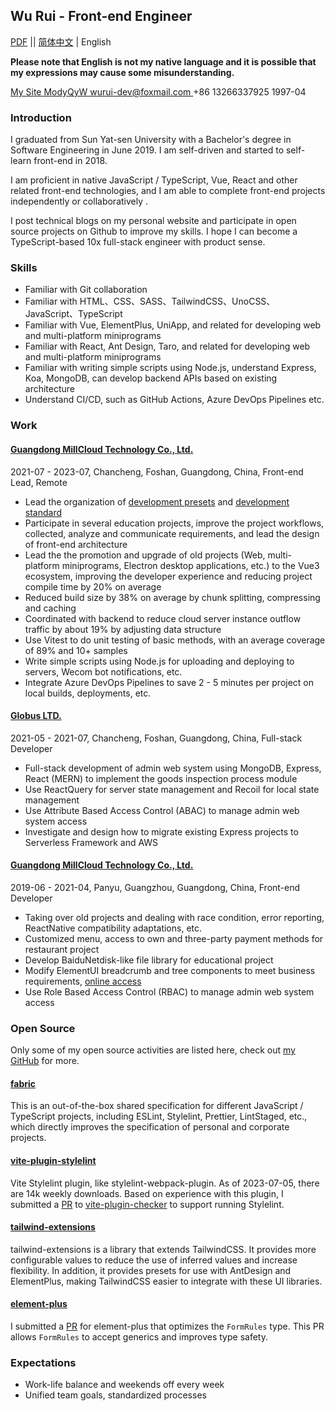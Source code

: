 ## Wu Rui - Front-end Engineer

[PDF](./Wu%20Rui%20-%20Frontend%20Engineer.pdf) || [简体中文](./index.zh-CN.md) | English

**Please note that English is not my native language and it is possible that my expressions may cause some misunderstanding.**

<div class="flex flex-wrap">
  <a href="https://modyqyw.github.io" class="flex items-center mr-2">
    <iconify-icon icon="carbon:home" class="mr-1"></iconify-icon>
    My Site
  </a>
  <a href="https://github.com/ModyQyW" class="flex items-center mx-2">
    <iconify-icon icon="carbon:logo-github" class="mr-1"></iconify-icon>
    ModyQyW
  </a>
  <a href="mailto:wurui-dev@foxmail.com" class="flex items-center mx-2">
    <iconify-icon icon="carbon:email" class="mr-1"></iconify-icon>
    wurui-dev@foxmail.com
  </a>
  <span class="flex items-center mx-2">
    <iconify-icon icon="carbon:phone" class="mr-1"></iconify-icon>
    +86 13266337925
  </span>
  <span class="flex items-center mx-2">
    <iconify-icon icon="icon-park-outline:birthday-cake" class="mr-1"></iconify-icon>
    1997-04
  </span>
</div>

### Introduction

I graduated from Sun Yat-sen University with a Bachelor's degree in Software Engineering in June 2019. I am self-driven and started to self-learn front-end in 2018.

I am proficient in native JavaScript / TypeScript, Vue, React and other related front-end technologies, and I am able to complete front-end projects independently or collaboratively .

I post technical blogs on my personal website and participate in open source projects on Github to improve my skills. I hope I can become a TypeScript-based 10x full-stack engineer with product sense.

### Skills

- Familiar with Git collaboration
- Familiar with HTML、CSS、SASS、TailwindCSS、UnoCSS、JavaScript、TypeScript
- Familiar with Vue, ElementPlus, UniApp, and related for developing web and multi-platform miniprograms
- Familiar with React, Ant Design, Taro, and related for developing web and multi-platform miniprograms
- Familiar with writing simple scripts using Node.js, understand Express, Koa, MongoDB, can develop backend APIs based on existing architecture
- Understand CI/CD, such as GitHub Actions, Azure DevOps Pipelines etc.

### Work

#### [Guangdong MillCloud Technology Co., Ltd.](https://www.millcloud.cn/)

<p class="text-gray-500">2021-07 - 2023-07, Chancheng, Foshan, Guangdong, China, Front-end Lead, Remote</p>

- Lead the organization of [development presets](https://github.com/MillCloud/presets) and [development standard](https://millcloud.github.io/standard)
- Participate in several education projects, improve the project workflows, collected, analyze and communicate requirements, and lead the design of front-end architecture
- Lead the the promotion and upgrade of old projects (Web, multi-platform miniprograms, Electron desktop applications, etc.) to the Vue3 ecosystem, improving the developer experience and reducing project compile time by 20% on average
- Reduced build size by 38% on average by chunk splitting, compressing and caching
- Coordinated with backend to reduce cloud server instance outflow traffic by about 19% by adjusting data structure
- Use Vitest to do unit testing of basic methods, with an average coverage of 89% and 10+ samples
- Write simple scripts using Node.js for uploading and deploying to servers, Wecom bot notifications, etc.
- Integrate Azure DevOps Pipelines to save 2 - 5 minutes per project on local builds, deployments, etc.

#### [Globus LTD.](https://globus-china.com/)

<p class="text-gray-500 my-2">2021-05 - 2021-07, Chancheng, Foshan, Guangdong, China, Full-stack Developer</p>

- Full-stack development of admin web system using MongoDB, Express, React (MERN) to implement the goods inspection process module
- Use ReactQuery for server state management and Recoil for local state management
- Use Attribute Based Access Control (ABAC) to manage admin web system access
- Investigate and design how to migrate existing Express projects to Serverless Framework and AWS

#### [Guangdong MillCloud Technology Co., Ltd.](https://www.millcloud.cn/)

<p class="text-gray-500 my-2">2019-06 - 2021-04, Panyu, Guangzhou, Guangdong, China, Front-end Developer</p>

- Taking over old projects and dealing with race condition, error reporting, ReactNative compatibility adaptations, etc.
- Customized menu, access to own and three-party payment methods for restaurant project
- Develop BaiduNetdisk-like file library for educational project
- Modify ElementUI breadcrumb and tree components to meet business requirements, [online access](https://gitee.com/MillCloud/element)
- Use Role Based Access Control (RBAC) to manage admin web system access

### Open Source

Only some of my open source activities are listed here, check out [my GitHub](https://github.com/ModyQyW) for more.

#### [fabric](https://github.com/ModyQyW/fabric)

This is an out-of-the-box shared specification for different JavaScript / TypeScript projects, including ESLint, Stylelint, Prettier, LintStaged, etc., which directly improves the specification of personal and corporate projects.

#### [vite-plugin-stylelint](https://github.com/ModyQyW/vite-plugin-stylelint)

Vite Stylelint plugin, like stylelint-webpack-plugin. As of 2023-07-05, there are 14k weekly downloads. Based on experience with this plugin, I submitted a [PR](https://github.com/fi3ework/vite-plugin-checker/pull/158) to [vite-plugin-checker](https://github.com/fi3ework/vite-plugin-checker) to support running Stylelint.

#### [tailwind-extensions](https://github.com/ModyQyW/tailwind-extensions)

tailwind-extensions is a library that extends TailwindCSS. It provides more configurable values to reduce the use of inferred values and increase flexibility. In addition, it provides presets for use with AntDesign and ElementPlus, making TailwindCSS easier to integrate with these UI libraries.

#### [element-plus](https://github.com/element-plus/element-plus)

I submitted a [PR](https://github.com/element-plus/element-plus/pull/12549) for element-plus that optimizes the `FormRules` type. This PR allows `FormRules` to accept generics and improves type safety.

### Expectations

- Work-life balance and weekends off every week
- Unified team goals, standardized processes

<script src="https://cdn.jsdelivr.net/npm/@unocss/runtime"></script>
<script src="https://cdn.jsdelivr.net/npm/iconify-icon/dist/iconify-icon.min.js"></script>
